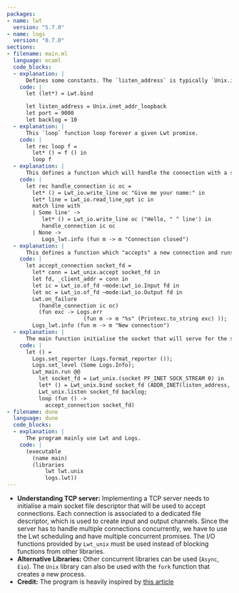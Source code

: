 ```yaml
---
packages:
- name: lwt
  version: "5.7.0"
- name: logs
  version: "0.7.0"
sections:
- filename: main.ml
  language: ocaml
  code_blocks:
  - explanation: |
      Defines some constants. The `listen_address` is typically `Unix.inet_addr_loopback`, `Unix.inet_addr_any`. Other values may be used to listen only on one network interface. The `(let*)` operator permits the chaining of multiple Lwt statements.
    code: |
      let (let*) = Lwt.bind

      let listen_address = Unix.inet_addr_loopback
      let port = 9000
      let backlog = 10
  - explanation: |
      This `loop` function loop forever a given Lwt promise.
    code: |
      let rec loop f =
        let* () = f () in
        loop f
  - explanation: |
      This defines a function which will handle the connection with a single client. `ic` and `oc` are input and output channels that can be used with `Lwt_io` functions.
    code: |
      let rec handle_connection ic oc =
        let* () = Lwt_io.write_line oc "Give me your name:" in
        let* line = Lwt_io.read_line_opt ic in
        match line with
        | Some line' ->
           let* () = Lwt_io.write_line oc ("Hello, " ^ line') in
           handle_connection ic oc
        | None ->
           Logs_lwt.info (fun m -> m "Connection closed")
  - explanation: |
      This defines a function which "accepts" a new connection and runs `handle_connection` on this connection. `Lwt.on_failure` returns immediately and execute this function in paralel with the other tasks.
    code: |
      let accept_connection socket_fd =
        let* conn = Lwt_unix.accept socket_fd in
        let fd, _client_addr = conn in
        let ic = Lwt_io.of_fd ~mode:Lwt_io.Input fd in
        let oc = Lwt_io.of_fd ~mode:Lwt_io.Output fd in
        Lwt.on_failure
          (handle_connection ic oc)
          (fun exc -> Logs.err
                        (fun m -> m "%s" (Printexc.to_string exc) ));
        Logs_lwt.info (fun m -> m "New connection")
  - explanation: |
      The main function initialise the socket that will serve for the server and loop forever the `accept_connection` function.
    code: |
      let () =
        Logs.set_reporter (Logs.format_reporter ());
        Logs.set_level (Some Logs.Info);
        Lwt_main.run @@
          let socket_fd = Lwt_unix.(socket PF_INET SOCK_STREAM 0) in
          let* () = Lwt_unix.bind socket_fd (ADDR_INET(listen_address, port)) in
          Lwt_unix.listen socket_fd backlog;
          loop (fun () ->
            accept_connection socket_fd)
- filename: dune
  language: dune
  code_blocks:
  - explanation: |
      The program mainly use Lwt and Logs.
    code: |
      (executable
        (name main)
        (libraries
            lwt lwt.unix
            logs.lwt))
---
```


- **Understanding TCP server:** Implementing a TCP server needs to initialise a main socket file descriptor that will be used to accept connections. Each connection is associated to a dedicated file descriptor, which is used to create input and output channels. Since the server has to handle multiple connections concurrently, we have to use the Lwt scheduling and have multiple concurrent promises. The I/O functions provided by `Lwt_unix` must be used instead of blocking functions from other libraries.
- **Alternative Libraries:** Other concurrent libraries can be used (`Async`, `Eio`). The `Unix` library can also be used with the `fork` function that creates a new process.
- **Credit:** The program is heavily inspired by [this article](https://medium.com/@aryangodara_19887/tcp-server-and-client-in-ocaml-13ebefd54f60)
